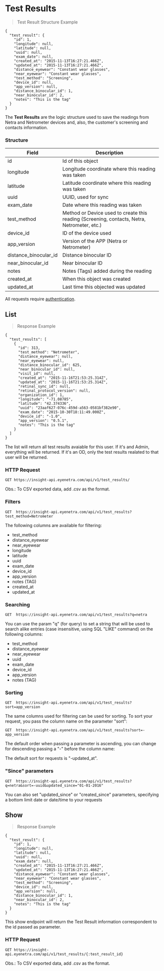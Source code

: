 # Test Results

> Test Result Structure Example

````
{
  "test_result": {
    "id": 1,
    "longitude": null,
    "latitude": null,
    "uuid": null,
    "exam_date": null,
    "created_at": "2015-11-13T16:27:21.466Z",
    "updated_at": "2015-11-13T16:27:21.466Z",
    "distance_eyewear": "Constant wear glasses",
    "near_eyewear": "Constant wear glasses",
    "test_method": "Screening",
    "device_id": null,
    "app_version": null,
    "distance_binocular_id": 1,
    "near_binocular_id": 2,
    "notes": "This is the tag"
  }
}
````

The **Test Results** are the logic structure used to save the readings from Netra and Netrometer
devices and, also, the customer's screening and contacts information.

### Structure

Field             | Description
----------------- | -------------------------------------------------------------------------------
id                | Id of this object
longitude         | Longitude coordinate where this reading was taken
latitude          | Latitude coordinate where this reading was taken
uuid              | UUID, used for sync
exam_date         | Date where this reading was taken
test_method       | Method or Device used to create this reading (Screening, contacts, Netra, Netrometer, etc.)
device_id         | ID of the device used
app_version       | Version of the APP (Netra or Netrometer)
distance_binocular_id | Distance binocular ID
near_binocular_id | Near binocular ID
notes             | Notes (Tags) added during the reading
created_at        | When this object was created
updated_at        | Last time this objected was updated

<aside class="warn">
All requests require <a href="#basic-authentication">authentication</a>.
</aside>

## List

> Response Example 

````
{
  "test_results": [
    {
      "id": 313,
      "test_method": "Netrometer",
      "distance_eyewear": null,
      "near_eyewear": null,
      "distance_binocular_id": 625,
      "near_binocular_id": null,
      "visit_id": null,
      "created_at": "2015-11-16T21:53:25.314Z",
      "updated_at": "2015-11-16T21:53:25.314Z",
      "retinal_sync_id": null,
      "retinal_protocol_version": null,
      "organization_id": 1,
      "longitude": "-71.08785",
      "latitude": "42.374336",
      "uuid": "23aaf627-076c-459d-a563-0581bf382e90",
      "exam_date": "2015-10-30T18:11:49.000Z",
      "device_id": "-1.0",
      "app_version": "0.5.1",
      "notes": "This is the tag"
    }
  ]
}
````

The list will return all test results avaiable for this user. If it's and Admin, everything will be returned.
If it's an OD, only the test results realated to that user will be returned.

### HTTP Request

`GET https://insight-api.eyenetra.com/api/v1/test_results/`

Obs.: To CSV exported data, add .csv as the format.


### Filters

`GET  https://insight-api.eyenetra.com/api/v1/test_results?test_method=Netrometer`

The following columns are available for filtering: 

* test_method
* distance_eyewear
* near_eyewear
* longitude
* latitude
* uuid
* exam_date
* device_id
* app_version
* notes (TAG)
* created_at
* updated_at

### Searching

`GET  https://insight-api.eyenetra.com/api/v1/test_results?q=netra`

You can use the param "q" (for query) to set a string that will be used to search alike entries (case insensitive, using SQL "LIKE" command) on the following columns:

* test_method
* distance_eyewear
* near_eyewear
* uuid
* exam_date
* device_id
* app_version
* notes (TAG)

### Sorting

`GET  https://insight-api.eyenetra.com/api/v1/test_results?sort=app_version`

The same columns used for filtering can be used for sorting. To sort your request, you pass the column name on the parameter "sort":

`GET  https://insight-api.eyenetra.com/api/v1/test_results?sort=-app_version`

The default order when passing a parameter is ascending, you can change for descending passing a "-" before the column name:

The default sort for requests is "-updated_at".

### "Since" parameters

`GET  https://insight-api.eyenetra.com/api/v1/test_results?q=netra&sort=-uuid&updated_since="01-01-2016"`

You can also set "updated_since" or "created_since" parameters, specifying a bottom limit date or date/time to your requests


## Show

> Response Example 

````
{
  "test_result": {
    "id": 1,
    "longitude": null,
    "latitude": null,
    "uuid": null,
    "exam_date": null,
    "created_at": "2015-11-13T16:27:21.466Z",
    "updated_at": "2015-11-13T16:27:21.466Z",
    "distance_eyewear": "Constant wear glasses",
    "near_eyewear": "Constant wear glasses",
    "test_method": "Screening",
    "device_id": null,
    "app_version": null,
    "distance_binocular_id": 1,
    "near_binocular_id": 2,
    "notes": "This is the tag"
  }
}
````

This show endpoint will return the Test Result information correspondent to the id passed as parameter.

### HTTP Request

`GET https://insight-api.eyenetra.com/api/v1/test_results/{:test_result_id}`

Obs.: To CSV exported data, add .csv as the format.
